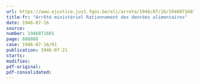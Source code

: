 ```yaml
---
url: https://www.ejustice.just.fgov.be/eli/arrete/1946/07/16/1946071601/justel
title-fr: "Arrêté ministériel Rationnement des denrées alimentaires"
date: 1946-07-16
source:
number: 1946071601
page: 888888
case: 1946-07-16/01
publication: 1946-07-21
starts:
modifies:
pdf-original:
pdf-consolidated:
---
```


